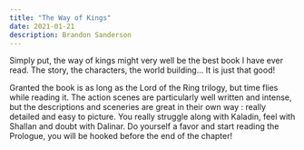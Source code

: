 ```yaml
---
title: "The Way of Kings"
date: 2021-01-21
description: Brandon Sanderson
---
```


Simply put, the way of kings might very well be the best book I have ever read. The story, the characters, the world building... It is just that good!

Granted the book is as long as the Lord of the Ring trilogy, but time flies while reading it. The action scenes are particularly well written and intense, but the descriptions and sceneries are great in their own way : really detailed and easy to picture. You really struggle along with Kaladin, feel with Shallan and doubt with Dalinar. Do yourself a favor and start reading the Prologue, you will be hooked before the end of the chapter!
